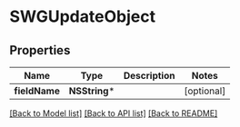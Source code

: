 # SWGUpdateObject

## Properties
Name | Type | Description | Notes
------------ | ------------- | ------------- | -------------
**fieldName** | **NSString*** |  | [optional] 

[[Back to Model list]](../README.md#documentation-for-models) [[Back to API list]](../README.md#documentation-for-api-endpoints) [[Back to README]](../README.md)


